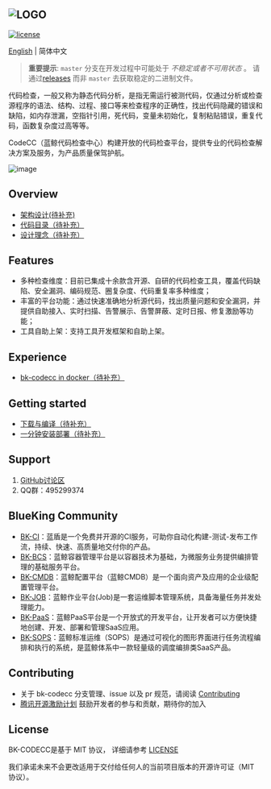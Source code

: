 ![LOGO](docs/resource/img/bkci_cn.png)
---
[![license](https://img.shields.io/badge/license-mit-brightgreen.svg?style=flat)](https://github.com/TencentBlueKing/bk-codecc/blob/master/LICENSE.txt)

[English](README_EN.md) | 简体中文

> **重要提示**: `master` 分支在开发过程中可能处于 *不稳定或者不可用状态* 。
请通过[releases](https://github.com/TencentBlueKing/bk-codecc/releases) 而非 `master` 去获取稳定的二进制文件。

代码检查，一般又称为静态代码分析，是指无需运行被测代码，仅通过分析或检查源程序的语法、结构、过程、接口等来检查程序的正确性，找出代码隐藏的错误和缺陷，如内存泄漏，空指针引用，死代码，变量未初始化，复制粘贴错误，重复代码，函数复杂度过高等等。

CodeCC（蓝鲸代码检查中心）构建开放的代码检查平台，提供专业的代码检查解决方案及服务，为产品质量保驾护航。

![image](https://user-images.githubusercontent.com/46527215/227879236-b0dc6b63-cd54-466b-a3bf-e65bd2d51589.png)

## Overview
- [架构设计(待补充)](docs/overview/architecture.md)
- [代码目录（待补充）](docs/overview/code_framework.md)
- [设计理念（待补充）](docs/overview/design.md)

## Features
- 多种检查维度：目前已集成十余款含开源、自研的代码检查工具，覆盖代码缺陷、安全漏洞、编码规范、圈复杂度、代码重复率多种维度；
- 丰富的平台功能：通过快速准确地分析源代码，找出质量问题和安全漏洞，并提供自助接入、实时扫描、告警展示、告警屏蔽、定时日报、修复激励等功能；
- 工具自助上架：支持工具开发框架和自助上架。

## Experience
- [bk-codecc in docker（待补充）](https://hub.docker.com/r/blueking/bk-codecc)

## Getting started
- [下载与编译（待补充）](docs/overview/source_compile.md)
- [一分钟安装部署（待补充）](docs/overview/installation.md)

## Support
1. [GitHub讨论区](https://github.com/TencentBlueKing/bk-codecc/discussions)
2. QQ群：495299374

## BlueKing Community
- [BK-CI](https://github.com/Tencent/bk-ci)：蓝盾是一个免费并开源的CI服务，可助你自动化构建-测试-发布工作流，持续、快速、高质量地交付你的产品。
- [BK-BCS](https://github.com/Tencent/bk-bcs)：蓝鲸容器管理平台是以容器技术为基础，为微服务业务提供编排管理的基础服务平台。
- [BK-CMDB](https://github.com/Tencent/bk-cmdb)：蓝鲸配置平台（蓝鲸CMDB）是一个面向资产及应用的企业级配置管理平台。
- [BK-JOB](https://github.com/Tencent/bk-job)：蓝鲸作业平台(Job)是一套运维脚本管理系统，具备海量任务并发处理能力。
- [BK-PaaS](https://github.com/Tencent/bk-PaaS)：蓝鲸PaaS平台是一个开放式的开发平台，让开发者可以方便快捷地创建、开发、部署和管理SaaS应用。
- [BK-SOPS](https://github.com/Tencent/bk-sops)：蓝鲸标准运维（SOPS）是通过可视化的图形界面进行任务流程编排和执行的系统，是蓝鲸体系中一款轻量级的调度编排类SaaS产品。

## Contributing
- 关于 bk-codecc 分支管理、issue 以及 pr 规范，请阅读 [Contributing](CONTRIBUTING.md)
- [腾讯开源激励计划](https://opensource.tencent.com/contribution) 鼓励开发者的参与和贡献，期待你的加入


## License
BK-CODECC是基于 MIT 协议， 详细请参考 [LICENSE](LICENSE.txt)

我们承诺未来不会更改适用于交付给任何人的当前项目版本的开源许可证（MIT 协议）。

